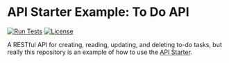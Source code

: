# API Starter Example: To Do API

[![Run Tests](https://github.com/jefgodesky/api-starter-todo/actions/workflows/test.yml/badge.svg)](https://github.com/jefgodesky/api-starter-todo/actions/workflows/test.yml?query=branch%3Amain)
[![License](https://badgen.net/github/license/jefgodesky/api-starter-todo)](https://github.com/jefgodesky/api-starter-todo/blob/master/LICENSE)

A RESTful API for creating, reading, updating, and
deleting to-do tasks, but really this repository is an
example of how to use the
[API Starter](https://github.com/jefgodesky/api-starter).